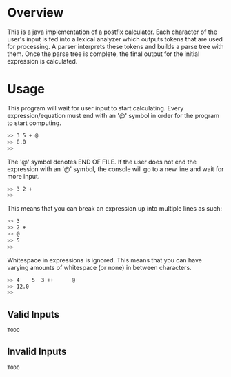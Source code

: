 # Overview
This is a java implementation of a postfix calculator. Each character of the user's input is fed into a lexical analyzer which outputs tokens that are used for processing. A parser interprets these tokens and builds a parse tree with them. Once the parse tree is complete, the final output for the initial expression is calculated. 

# Usage
This program will wait for user input to start calculating. Every expression/equation must end with an '@' symbol in order for the program to start computing. 
```sh
>> 3 5 + @
>> 8.0
>>
```
The '@' symbol denotes END OF FILE. If the user does not end the expression with an '@' symbol, the console will go to a new line and wait for more input.
```sh
>> 3 2 +
>> 
```
This means that you can break an expression up into multiple lines as such:
```sh
>> 3
>> 2 +
>> @
>> 5
>>
```
Whitespace in expressions is ignored. This means that you can have varying amounts of whitespace (or none) in between characters. 
```sh
>> 4    5  3 ++      @
>> 12.0
>>
```

## Valid Inputs
```sh
TODO
```
## Invalid Inputs
```sh
TODO
```
